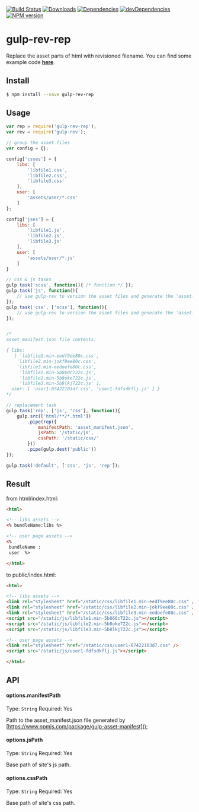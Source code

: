 [![Build Status](https://travis-ci.org/nisnaker/gulp-rev-rep.svg)](https://travis-ci.org/nisnaker/gulp-rev-rep)
[![Downloads](http://img.shields.io/npm/dm/gulp-rev-rep.svg)](https://npmjs.org/package/gulp-rev-rep)
[![Dependencies](https://david-dm.org/nisnaker/gulp-rev-rep.svg)](https://david-dm.org/nisnaker/gulp-rev-rep)
[![devDependencies](https://david-dm.org/nisnaker/gulp-rev-rep/dev-status.svg)](https://david-dm.org/nisnaker/gulp-rev-rep#info=devDependencies&view=table)
[![NPM version](https://badge.fury.io/js/gulp-rev-rep.svg)](http://badge.fury.io/js/gulp-rev-rep)

# gulp-rev-rep
Replace the asset parts of html with revisioned filename.
You can find some example code **[here](https://github.com/nisnaker/gulp-rev-rep/tree/master/demo)**.

## Install 
```sh
$ npm install --save gulp-rev-rep
```

## Usage

```js
var rep = require('gulp-rev-rep');
var rev = require('gulp-rev');

// group the asset files
var config = {};

config['csses'] = {
	libs: [
		'libfile1.css',
		'libfile2.css',
		'libfile3.css'
	],
	user: [
		'assets/user/*.css'
	]
};

config['jses'] = {
	libs: [
		'libfile1.js',
		'libfile2.js',
		'libfile3.js'
	],
	user: [
	    'assets/user/*.js'
	]
}

// css & js tasks
gulp.task('scss', function(){ /* function */ });
gulp.task('js', function(){ 
    // use gulp-rev to version the asset files and generate the 'asset-manifest.json' file
});
gulp.task('css', ['scss'], function(){
    // use gulp-rev to version the asset files and generate the 'asset-manifest.json' file
});


/*
asset_manifest.json file contents:

{ libs:
   [ 'libfile1.min-eedf9ee80c.css',
    'libfile2.min-jokf9ee80c.css',
    'libfile3.min-eedoefe80c.css',
     'libfile1.min-5b860c722c.js',
     'libfile2.min-5b8oke722c.js',
     'libfile3.min-5b8lkj722c.js' ],
  user: [ 'user1-07422103d7.css', 'user1-fdfsdkflj.js' ] }
*/

// replacement task
gulp.task('rep', ['js', 'css'], function(){
	gulp.src(['html/**/*.html'])
		.pipe(rep({
		    manifestPath: 'asset_manifest.json',
			jsPath: '/static/js',
			cssPath: '/static/css/'
		}))
		.pipe(gulp.dest('public'))
});

gulp.task('default', ['css', 'js', 'rep']);

```

## Result

from html/index.html:
```html
<html>

<!-- libs assets -->
<% bundleName:libs %>

<!-- user page assets -->
<% 
 bundleName :
 user  %>

</html>
```

to public/index.html:
```html
<html>

<!-- libs assets -->
<link rel="stylesheet" href="/static/css/libfile1.min-eedf9ee80c.css" />
<link rel="stylesheet" href="/static/css/libfile2.min-jokf9ee80c.css" />
<link rel="stylesheet" href="/static/css/libfile3.min-eedoefe80c.css" />
<script src="/static/js/libfile1.min-5b860c722c.js"></script>
<script src="/static/js/libfile2.min-5b8oke722c.js"></script>
<script src="/static/js/libfile3.min-5b8lkj722c.js"></script>

<!-- user page assets -->
<link rel="stylesheet" href="/static/css/user1-07422103d7.css" />
<script src="/static/js/user1-fdfsdkflj.js"></script>

</html>
```

## API


#### options.manifestPath
Type: `String`
Required: Yes

Path to the asset_manifest.json file generated by [https://www.npmjs.com/package/gulp-asset-manifest]();

#### options.jsPath
Type: `String`
Required: Yes

Base path of site's js path.

#### options.cssPath
Type: `String`
Required: Yes

Base path of site's css path.